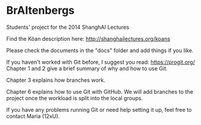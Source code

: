 BrAItenbergs
============

Students' project for the 2014 ShanghAI Lectures

Find the Kõan description here:
http://shanghailectures.org/koans

Please check the documents in the "docs" folder and add things if you like.

If you haven't worked with Git before, I suggest you read:
https://progit.org/
Chapter 1 and 2 give a brief summary of why and how to use Git.

Chapter 3 explains how branches work.

Chapter 6 explains how to use Git with GitHub. 
We will add branches to the project once the workload is split into the local groups.

If you have any problems running Git or need help setting it up, 
feel free to contact Maria (12xU).
